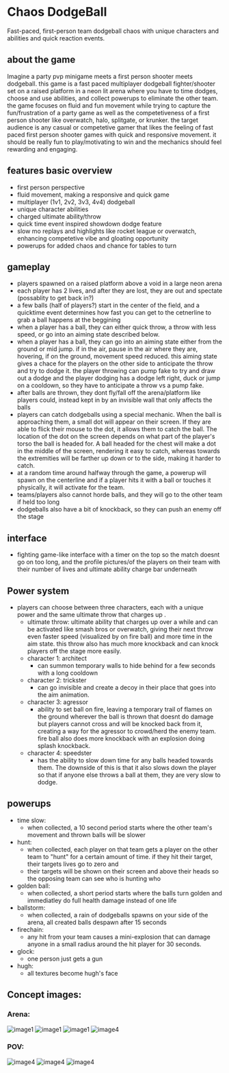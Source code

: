 # Chaos DodgeBall

Fast-paced, first-person team dodgeball chaos with unique characters and abilities and quick reaction events.

## about the game

Imagine a party pvp minigame meets a first person shooter meets dodgeball. this game is a fast paced multiplayer dodgeball fighter/shooter set on a raised platform in a neon lit arena where you have to time dodges, choose and use abilities, and collect powerups to eliminate the other team. the game focuses on fluid and fun movement while trying to capture the fun/frustration of a party game as well as the competetiveness of a first person shooter like overwatch, halo, splitgate, or krunker. the target audience is any casual or competetive gamer that likes the feeling of fast paced first person shooter games with quick and responsive movement. it should be really fun to play/motivating to win and the mechanics should feel rewarding and engaging.

## features basic overview

- first person perspective
- fluid movement, making a responsive and quick game
- multiplayer (1v1, 2v2, 3v3, 4v4) dodgeball
- unique character abilities
- charged ultimate ability/throw
- quick time event inspired showdown dodge feature
- slow mo replays and highlights like rocket league or overwatch, enhancing competetive vibe and gloating opportunity
- powerups for added chaos and chance for tables to turn

## gameplay

- players spawned on a raised platform above a void in a large neon arena
- each player has 2 lives, and after they are lost, they are out and spectate (possablity to get back in?)
- a few balls (half of players?) start in the center of the field, and a quicktime event determines how fast you can get to the cetnerline to grab a ball happens at the beggining
- when a player has a ball, they can either quick throw, a throw with less speed, or go into an aiming state described below.
- when a player has a ball, they can go into an aiming state either from the ground or mid jump. if in the air, pause in the air where they are, hovering, if on the ground, movement speed reduced. this aiming state gives a chace for the players on the other side to anticipate the throw and try to dodge it. the player throwing can pump fake to try and draw out a dodge and the player dodging has a dodge left right, duck or jump on a cooldown, so they have to anticipate a throw vs a pump fake.
- after balls are thrown, they dont fly/fall off the arena/platform like players could, instead kept in by an invisible wall that only affects the balls
- players can catch dodgeballs using a special mechanic. When the ball is approaching them, a small dot will appear on their screen. If they are able to flick their mouse to the dot, it allows them to catch the ball. The location of the dot on the screen depends on what part of the player's torso the ball is headed for. A ball headed for the chest will make a dot in the middle of the screen, rendering it easy to catch, whereas towards the extremities will be farther up down or to the side, making it harder to catch.
- at a random time around halfway through the game, a powerup will spawn on the centerline and if a player hits it with a ball or touches it physically, it will activate for the team.
- teams/players also cannot horde balls, and they will go to the other team if held too long
- dodgeballs also have a bit of knockback, so they can push an enemy off the stage

## interface

- fighting game-like interface with a timer on the top so the match doesnt go on too long, and the profile pictures/of the players on their team with their number of lives and ultimate ability charge bar underneath

## Power system

- players can choose between three characters, each with a unique power and the same ultimate throw that charges up .
    - ultimate throw: ultimate ability that charges up over a while and can be activated like smash bros or overwatch, giving their next throw even faster speed (visualized by on fire ball) and more time in the aim state. this throw also has much more knockback and can knock players off the stage more easily.
    - character 1: architect
        - can summon temporary walls to hide behind for a few seconds with a long cooldown
    - character 2: trickster
        - can go invisible and create a decoy in their place that goes into the aim animation.
    - character 3: agressor
        - ability to set ball on fire, leaving a temporary trail of flames on the ground wherever the ball is thrown that doesnt do damage but players cannot cross and will be knocked back from it, creating a way for the agressor to crowd/herd the enemy team. fire ball also does more knockback with an explosion doing splash knockback.
    - character 4: speedster
        - has the ability to slow down time for any balls headed towards them. The downside of this is that it also slows down the player so that if anyone else throws a ball at them, they are very slow to dodge.

## powerups

- time slow:
    - when collected, a 10 second period starts where the other team's movement and thrown balls will be slower
- hunt:
    - when collected, each player on that team gets a player on the other team to "hunt" for a certain amount of time. if they hit their target, their targets lives go to zero and
    - their targets will be shown on their screen and above their heads so the opposing team can see who is hunting who
- golden ball:
    - when collected, a short period starts where the balls turn golden and immediatley do full health damage instead of one life
- ballstorm:
    - when collected, a rain of dodgeballs spawns on your side of the arena, all created balls despawn after 15 seconds
- firechain:
    - any hit from your team causes a mini-explosion that can damage anyone in a small radius around the hit player for 30 seconds.
- glock:
    - one person just gets a gun
- hugh:
    - all textures become hugh's face

## Concept images:

### Arena:

![image1](Image1.png)
![image1](Image2.png)
![image1](Image3.png)
![image4](Image4.jpeg)


### POV:

![image4](Image5.jpeg)
![image4](Image6.png)
![image4](Image7.png)